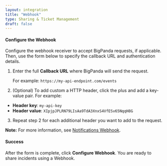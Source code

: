 ```yaml
---
layout: integration
title: "Webhook"
type: Sharing & Ticket Management
draft: false
---
```


#### Configure the Webhook
Configure the webhook receiver to accept BigPanda requests, if applicable. Then, use the form below to specify the callback URL and authentication details.

1. Enter the full **Callback URL** where BigPanda will send the request.

   For example: `https://my-api-endpoint.com/events`

2. (Optional) To add custom a HTTP header, click the plus and add a key-value pair. For example:
  * **Header key**: `my-api-key`
  * **Header value**: `XIpjpJPLRN79LIsAa9TdA3XnxS4VfESv65NqqH8G`
  
3. Repeat step 2 for each additional header you want to add to the request.

**Note:** For more information, see [Notifications Webhook](https://www.bigpanda.io/docs/display/_PK/BD/notifications_webhook).

<!-- app-only-start -->

<!-- include 'integrations/webhook/webhook' -->

<!-- app-only-end -->

<!-- section-separator -->
#### Success
After the form is complete, click **Configure Webhook**. You are ready to share incidents using a Webhook.

